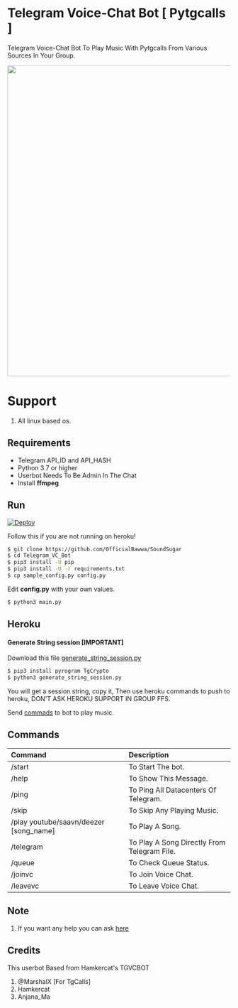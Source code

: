 # Telegram Voice-Chat Bot [ Pytgcalls ]

Telegram Voice-Chat Bot To Play Music With Pytgcalls From Various Sources In Your Group.

<img src="https://telegra.ph/file/d6eab48c445aa74303933.jpg" width="550" height="700">


# Support

1. All linux based os.


## Requirements

- Telegram API_ID and API_HASH
- Python 3.7 or higher 
- Userbot Needs To Be Admin In The Chat
- Install **ffmpeg**

## Run

[![Deploy](https://www.herokucdn.com/deploy/button.svg)](https://heroku.com/deploy?template=https://github.com/OfficialBawwa/SoundSugar/tree/master)

Follow this if you are not running on heroku!

```sh
$ git clone https://github.com/OfficialBawwa/SoundSugar
$ cd Telegram_VC_Bot
$ pip3 install -U pip
$ pip3 install -U -r requirements.txt
$ cp sample_config.py config.py
```
Edit **config.py** with your own values.

```sh
$ python3 main.py
```

## Heroku

#### Generate String session [IMPORTANT]

Download this file [generate_string_session.py](https://raw.githubusercontent.com/thehamkercat/Telegram_VC_Bot/master/generate_string_session.py)


```sh
$ pip3 install pyrogram TgCrypto
$ python3 generate_string_session.py
```
You will get a session string, copy it, Then use heroku commands to push to heroku, DON'T ASK HEROKU SUPPORT IN GROUP FFS. 




Send [commads](https://github.com/OfficialBawwa/SoundSugar/blob/master/README.md#commands) to bot to 
play music.


## Commands
Command | Description
:--- | :---
/start | To Start The bot.
/help | To Show This Message.
/ping | To Ping All Datacenters Of Telegram.
/skip | To Skip Any Playing Music.
/play youtube/saavn/deezer [song_name] | To Play A Song.
/telegram | To Play A Song Directly From Telegram File.
/queue | To Check Queue Status.
/joinvc | To Join Voice Chat.
/leavevc | To Leave Voice Chat.

## Note

1. If you want any help you can ask [here](https://t.me/HARP_Tech)

## Credits

This userbot Based from Hamkercat's TGVCBOT

1. @MarshalX [For TgCalls]
2. Hamkercat
3. Anjana_Ma
